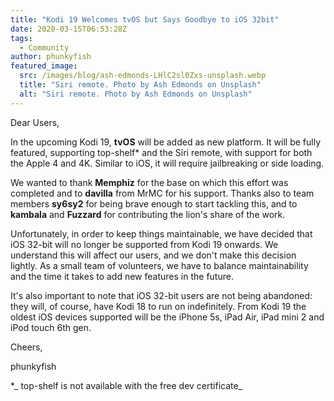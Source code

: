 ```yaml
---
title: "Kodi 19 Welcomes tvOS but Says Goodbye to iOS 32bit"
date: 2020-03-15T06:53:28Z
tags:
  - Community
author: phunkyfish
featured_image:
  src: /images/blog/ash-edmonds-LHlC2sl0Zxs-unsplash.webp
  title: "Siri remote. Photo by Ash Edmonds on Unsplash"
  alt: "Siri remote. Photo by Ash Edmonds on Unsplash"
---
```


Dear Users,

In the upcoming Kodi 19, **tvOS** will be added as new platform. It will be fully featured, supporting top-shelf\* and the Siri remote, with support for both the Apple 4 and 4K. Similar to iOS, it will require jailbreaking or side loading.

We wanted to thank **Memphiz** for the base on which this effort was completed and to **davilla** from MrMC for his support. Thanks also to team members **sy6sy2** for being brave enough to start tackling this, and to **kambala** and **Fuzzard** for contributing the lion's share of the work.

Unfortunately, in order to keep things maintainable, we have decided that iOS 32-bit will no longer be supported from Kodi 19 onwards. We understand this will affect our users, and we don't make this decision lightly. As a small team of volunteers, we have to balance maintainability and the time it takes to add new features in the future.

It's also important to note that iOS 32-bit users are not being abandoned: they will, of course, have Kodi 18 to run on indefinitely. From Kodi 19 the oldest iOS devices supported will be the iPhone 5s, iPad Air, iPad mini 2 and iPod touch 6th gen.

Cheers,

phunkyfish

\*_ top-shelf is not available with the free dev certificate_
